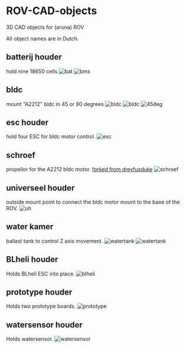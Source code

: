 # ROV-CAD-objects
3D CAD objects for (aruna) ROV

All object names are in Dutch.

## batterij houder
hold nine 18650 cells
![bat](./batterij_houder/blueprint.svg)
![bms](./batterij_houder/bms_blueprint.svg)

## bldc
mount "A2212" bldc in 45 or 90 degrees
![bldc](./bldc/bldc_blueprint.svg)
![bldc](./bldc/bldc_blueprint_side.svg)
![45deg](./bldc/45_deg_mount_blueprint.svg)

## esc houder
hold four ESC for bldc motor control.
![esc](./esc_houder/esc_blueprint.svg)

## schroef
propellor for the A2212 bldc motor. [forked from dreyfusduke](https://www.thingiverse.com/thing:986079)
![schroef](./schroef/schroef_blueprint.svg)

## universeel houder
outside mount point to connect the bldc motor mount to the base of the ROV.
![uh](./universeel_houder/blueprint.svg)

## water kamer
ballast tank to control Z axis movement.
![watertank](./water_kamer/waterkamer_blueprint.svg)
![watertank](./water_kamer/waterkamer_dop_blueprint.svg)

## BLheli houder
Holds BLheli ESC into place.
![blheli](./blheli_houder/blheli_houder_blueprint.svg)

## prototype houder
Holds two prototype boards.
![prototype](./prototype_houder/prototype_houder_blueprint.svg)

## watersensor houder
Holds watersensor.
![watersensor](./watersensor_houder/watersensor_blueprint.svg)

